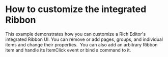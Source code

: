 # How to customize the integrated Ribbon 


<p>This example demonstrates how you can customize a Rich Editor's integrated Ribbon UI. You can remove or add pages, groups, and individual items and change their properties.  You can also add an arbitrary Ribbon item and handle its ItemClick event or bind a command to it.</p>

<br/>


